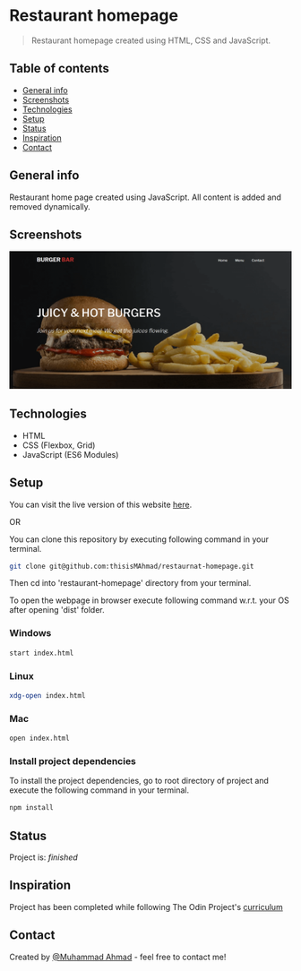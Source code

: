 # Restaurant homepage
> Restaurant homepage created using HTML, CSS and JavaScript.

## Table of contents
* [General info](#general-info)
* [Screenshots](#screenshots)
* [Technologies](#technologies)
* [Setup](#setup)
* [Status](#status)
* [Inspiration](#inspiration)
* [Contact](#contact)

## General info
Restaurant home page created using JavaScript. All content is added and removed dynamically. 

## Screenshots
![Example screenshot](dist/images/project.png)

## Technologies
* HTML
* CSS (Flexbox, Grid)
* JavaScript (ES6 Modules)

## Setup
You can visit the live version of this website [here](https://thisismahmad.github.io/restaurant-homepage/).

OR

You can clone this repository by executing following command in your terminal. 
```bash
git clone git@github.com:thisisMAhmad/restaurnat-homepage.git
```
Then cd into 'restaurant-homepage' directory from your terminal. 

To open the webpage in browser execute following command w.r.t. your OS after opening 'dist' folder.

### Windows
```bash
start index.html
```

### Linux
```bash
xdg-open index.html
```

### Mac 
```bash
open index.html
```

### Install project dependencies
To install the project dependencies, go to root directory of project and execute the following command in your terminal.

```bash
npm install
```

## Status
Project is: _finished_

## Inspiration
Project has been completed while following The Odin Project's [curriculum](https://www.theodinproject.com/courses/javascript/lessons/restaurant-page)

## Contact
Created by [@Muhammad Ahmad](https://www.twitter.com/thisisMAhmad) - feel free to contact me!
